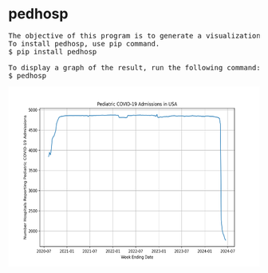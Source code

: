 # pedhosp

<pre>
The objective of this program is to generate a visualization representing the count of pediatric COVID-19 hospitalizations in the US, spanning from August 8, 2020, to June 15, 2024.
To install pedhosp, use pip command.
$ pip install pedhosp
  
To display a graph of the result, run the following command:
$ pedhosp
</pre>

<img src='https://github.com/y-takefuji/pedhosp/raw/main/pediatric.png' height=360 width=600>
